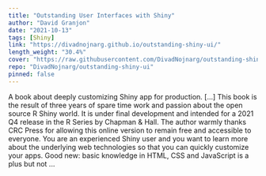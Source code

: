 ```yaml
---
title: "Outstanding User Interfaces with Shiny"
author: "David Granjon"
date: "2021-10-13"
tags: [Shiny]
link: "https://divadnojnarg.github.io/outstanding-shiny-ui/"
length_weight: "30.4%"
cover: "https://raw.githubusercontent.com/DivadNojnarg/outstanding-shiny-ui/master/images/intro/crc-press-cover.svg"
repo: "DivadNojnarg/outstanding-shiny-ui"
pinned: false
---
```


A book about deeply customizing Shiny app for production. [...] This book is the result of three years of spare time work and passion about the open source R Shiny world. It is under final development and intended for a 2021 Q4 release in the R Series by Chapman
& Hall. The author warmly thanks CRC Press for allowing this online version to remain free and accessible to everyone. You are an experienced Shiny user and you want to learn more about the underlying web technologies so that you can quickly customize your apps. Good new: basic knowledge in HTML, CSS and JavaScript is a plus but not ...
